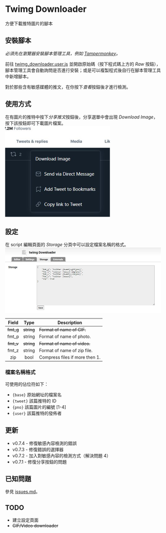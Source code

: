 # Twimg Downloader

方便下載推特圖片的腳本

## 安裝腳本

*必須先在瀏覽器安裝腳本管理工具，例如 [Tampermonkey](https://www.tampermonkey.net/)。*

前往 [twimg_downloader.user.js](./twimg_downloader.user.js) 並開啟原始碼（按下程式碼上方的 *Raw* 按鈕），腳本管理工具會自動詢問是否進行安裝；或是可以複製程式後自行在腳本管理工具中新增腳本。

對於那些含有敏感媒體的推文，在你按下*查看*按鈕後才進行檢測。

## 使用方式

在有圖片的推特中按下*分享推文*按鈕後，分享選單中會出現 *Download Image*，按下該按鈕即可下載圖片檔案。
![share menu](./share_menu.jpg)

## 設定

在 script 編輯頁面的 *Storage* 分頁中可以設定檔案名稱的格式。
![storage](./storage.jpg)

|Field| Type |Description                   |
|:---:|:----:|------------------------------|
|~~fmt_g~~|~~string~~|~~Format of name of GIF.~~        |
|fmt_p|string|Format of name of photo.      |
|~~fmt_v~~|~~string~~|~~Format of name of video.~~      |
|fmt_z|string|Format of name of zip file.   |
| zip | bool |Compress files if more then 1.|

### 檔案名稱格式

可使用的佔位符如下：

* `{base}` 原始網址的檔案名
* `{tweet}` 該篇推特的 ID
* `{pno}` 該篇圖片的編號 [1-4]
* `{user}` 該篇推特的發佈者

## 更新

* v0.7.4 - 修復敏感內容檢測的錯誤
* v0.7.3 - 修復錯誤的選擇器
* v0.7.2 - 加入對敏感內容的檢測方式（解決問題 4）
* v0.7.1 - 修復分享按鈕的問題

## 已知問題

參見 [issues.md](./issues.md)。

## TODO

* 建立設定頁面
* ~~GIF/Video downloader~~
